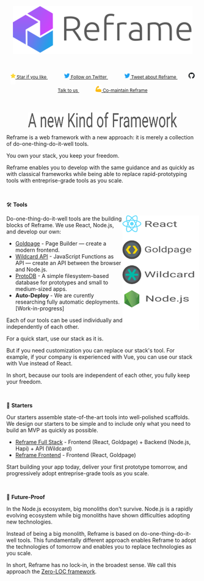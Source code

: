 <a href="/../../#readme">
  <p align="center">
    <img src="/images/logo-with-title.svg" width=470 alt="Reframe"/>
  </p>
</a>

<br/>
<p align="center">
  <sup>
    <a href="#top">
      <img
        src="/images/star.svg"
        width="13"
        align="middle"
      />
      Star if you like
    </a>
    &nbsp;&nbsp;&nbsp;&nbsp;
    &nbsp;&nbsp;&nbsp;&nbsp;
    &nbsp;&nbsp;
    <a href="https://twitter.com/reframejs">
      <img
        src="/images/twitter.svg"
        width="15"
      />
      Follow on Twitter
    </a>
    &nbsp;&nbsp;&nbsp;&nbsp;
    &nbsp;&nbsp;&nbsp;&nbsp;
    &nbsp;&nbsp;
    <a href="https://twitter.com/intent/tweet?text=A%20new%20kind%20of%20web%20framework...%0Ahttps%3A%2F%2Fgithub.com%2Freframejs%2Freframe" target="_blank">
      <img
        src="/images/twitter.svg"
        width="15"
      />
      Tweet about Reframe
    </a>
    &nbsp;&nbsp;&nbsp;&nbsp;&nbsp;
    &nbsp;&nbsp;
    <a href="https://github.com/reframejs/reframe/issues/new">
      <img
        src="/images/github.svg"
        width="16"
      />
      Talk to us
    </a>
    &nbsp;&nbsp;&nbsp;&nbsp;
    &nbsp;&nbsp;&nbsp;&nbsp;
    &nbsp;&nbsp;
    <a href="/contributing.md">
      <img
        src="/images/biceps.svg"
        width="16"
      />
      Co-maintain Reframe
    </a>
  </sup>
</p>

&nbsp;

<p align="center">
  <img
    src="/images/title.svg"
    width="390"
    height="40"
  />
</p>

Reframe is a web framework with a new approach:
it is merely a collection of do-one-thing-do-it-well tools.

You own your stack,
you keep your freedom.

Reframe enables you to develop
with the same guidance and as quickly as with classical frameworks
while being able to replace rapid-prototyping tools
with entreprise-grade tools as you scale.

&nbsp;

:hammer_and_wrench: **Tools**

<img
  align="right"
  src="/images/reframe-tech.svg"
  width="200"
  height="300"
/>

Do-one-thing-do-it-well tools are the building blocks of Reframe.
We use React, Node.js, and develop our own:

- [Goldpage](https://github.com/reframejs/goldpage) -
  Page Builder &mdash;
  create a modern frontend.
- [Wildcard API](https://github.com/reframejs/wildcard-api) -
  JavaScript Functions as API &mdash;
  create an API between the browser and Node.js.
- [ProtoDB](https://github.com/brillout/proto-db) -
  A simple filesystem-based database for prototypes and small to medium-sized apps.
- **Auto-Deploy** -
  We are curently researching fully automatic deployments.
  [Work-in-progress]

Each of our tools can be used individually and independently of each other.

For a quick start, use our stack as it is.

But
if you need customization
you can replace our stack's tool.
For example,
if your company is experienced with Vue,
you can use our stack with Vue instead of React.

In short,
because our tools are independent of each other,
you fully keep your freedom.

&nbsp;

:rocket: **Starters**

Our starters assemble state-of-the-art tools into well-polished scaffolds.
We design our starters to be simple and to include only what you need to build an MVP as quickly as possible.

- [Reframe Full Stack](https://github.com/reframejs/reframe-full-stack) -
  Frontend (React, Goldpage) + Backend (Node.js, Hapi) + API (Wildcard)
- [Reframe Frontend](https://github.com/reframejs/reframe-frontend) -
  Frontend (React, Goldpage)

Start building your app today,
deliver your first prototype tomorrow,
and progressively adopt entreprise-grade tools as you scale.

&nbsp;

:crystal_ball: **Future-Proof**

In the Node.js ecosystem, big monoliths don't survive.
Node.js is a rapidly evolving ecosystem while
big monoliths have shown difficulties adopting new technologies.

Instead of being a big monolith,
Reframe is based on do-one-thing-do-it-well tools.
This fundamentally different approach
enables Reframe to adopt the technologies of tomorrow and
enables you to replace technologies as you scale.

In short, Reframe has no lock-in, in the broadest sense.
We call this approach the [Zero-LOC framework](/zero-loc-framework.md).

